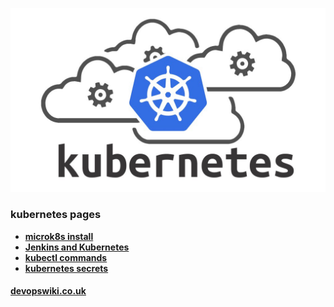 
![logo](/media/kubernetes-cloud-square.jpeg "kubernetes clusters, kubectl, pods and container orchestration.")

### kubernetes pages

- **[microk8s install](/kubernetes/microk8s-install)**
- **[Jenkins and Kubernetes](/jenkins/kubernetes-slaves)**
- **[kubectl commands](/kubernetes/kubectl-commands)**
- **[kubernetes secrets](/kubernetes/kubernetes-secrets)**


#### [devopswiki.co.uk](/)
